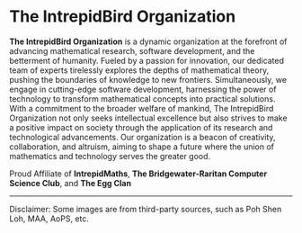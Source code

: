 # The IntrepidBird Organization


**The IntrepidBird Organization** is a dynamic organization at the forefront of advancing mathematical research, software development, and the betterment of humanity. Fueled by a passion for innovation, our dedicated team of experts tirelessly explores the depths of mathematical theory, pushing the boundaries of knowledge to new frontiers. Simultaneously, we engage in cutting-edge software development, harnessing the power of technology to transform mathematical concepts into practical solutions. With a commitment to the broader welfare of mankind, The IntrepidBird Organization not only seeks intellectual excellence but also strives to make a positive impact on society through the application of its research and technological advancements. Our organization is a beacon of creativity, collaboration, and altruism, aiming to shape a future where the union of mathematics and technology serves the greater good.

Proud Affiliate of **IntrepidMaths**, **The Bridgewater-Raritan Computer Science Club**, and **The Egg Clan**

-----------------------

Disclaimer: Some images are from third-party sources, such as Poh Shen Loh, MAA, AoPS, etc.

<!--

**Here are some ideas to get you started:**

🙋‍♀️ A short introduction - what is your organization all about?
🌈 Contribution guidelines - how can the community get involved?
👩‍💻 Useful resources - where can the community find your docs? Is there anything else the community should know?
🍿 Fun facts - what does your team eat for breakfast?
🧙 Remember, you can do mighty things with the power of [Markdown](https://docs.github.com/github/writing-on-github/getting-started-with-writing-and-formatting-on-github/basic-writing-and-formatting-syntax)
-->
